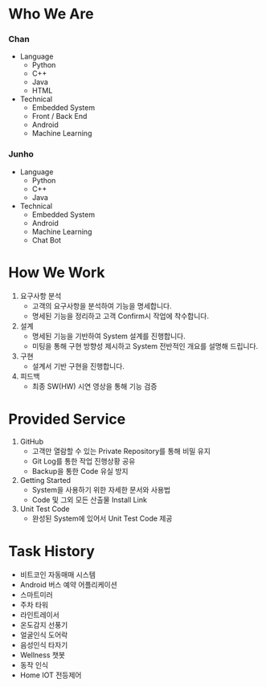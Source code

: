 # Who We Are
### Chan
- Language
  - Python
  - C++
  - Java
  - HTML
- Technical
  - Embedded System
  - Front / Back End
  - Android
  - Machine Learning
### Junho
- Language
  - Python
  - C++
  - Java
- Technical
  - Embedded System
  - Android
  - Machine Learning
  - Chat Bot

# How We Work
1. 요구사항 분석
    - 고객의 요구사항을 분석하여 기능을 명세합니다.
    - 명세된 기능을 정리하고 고객 Confirm시 작업에 착수합니다.
2. 설계
    - 명세된 기능을 기반하여 System 설계를 진행합니다.
    - 미팅을 통해 구현 방향성 제시하고 System 전반적인 개요를 설명해 드립니다.
3. 구현
    - 설계서 기반 구현을 진행합니다.
5. 피드백
    - 최종 SW(HW) 시연 영상을 통해 기능 검증

# Provided Service
1. GitHub
    - 고객만 열람할 수 있는 Private Repository를 통해 비밀 유지
    - Git Log를 통한 작업 진행상황 공유
    - Backup을 통한 Code 유실 방지
2. Getting Started
    - System을 사용하기 위한 자세한 문서와 사용법
    - Code 및 그외 모든 산출물 Install Link
3. Unit Test Code
    - 완성된 System에 있어서 Unit Test Code 제공

# Task History
- 비트코인 자동매매 시스템
- Android 버스 예약 어플리케이션
- 스마트미러
- 주차 타워
- 라인트레이서
- 온도감지 선풍기
- 얼굴인식 도어락
- 음성인식 타자기
- Wellness 챗봇
- 동작 인식
- Home IOT 전등제어
